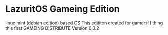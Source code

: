 # LazuritOS Gameing Edition
linux mint (debian edition) based OS 
This edititon created for gamers! 
I thing this first GAMEING DISTRIBUTE
Version 0.0.2
